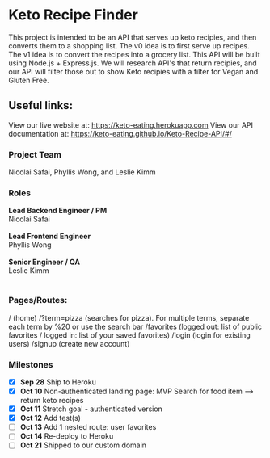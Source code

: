 # Keto Recipe Finder

This project is intended to be an API that serves up keto recipies, and then converts them to a shopping list.
The v0 idea is to first serve up recipes. The v1 idea is to convert the recipes into a grocery list. This API will be built
using Node.js + Express.js. We will research API's that return recipies, and our API
will filter those out to show Keto recipies with a filter for Vegan and Gluten Free.

## Useful links:
View our live website at: https://keto-eating.herokuapp.com
View our API documentation at: https://keto-eating.github.io/Keto-Recipe-API/#/

### Project Team

Nicolai Safai, Phyllis Wong, and Leslie Kimm

### Roles

**Lead Backend Engineer / PM**<br>
Nicolai Safai<br><br>
**Lead Frontend Engineer**<br>
Phyllis Wong<br><br>
**Senior Engineer / QA**<br>
Leslie Kimm<br><br>

### Pages/Routes:
/ (home)
/?term=pizza (searches for pizza). For multiple terms, separate each term by %20 or use the search bar
/favorites (logged out: list of public favorites / logged in: list of your saved favorites)
/login (login for existing users)
/signup (create new account)

### Milestones

-   [x] **Sep 28** Ship to Heroku
-   [x] **Oct 10** Non-authenticated landing page: MVP Search for food item --> return keto recipes
-   [x] **Oct 11** Stretch goal - authenticated version
-   [x] **Oct 12** Add test(s)
-   [ ] **Oct 13** Add 1 nested route: user favorites
-   [ ] **Oct 14** Re-deploy to Heroku
-   [ ] **Oct 21** Shipped to our custom domain
